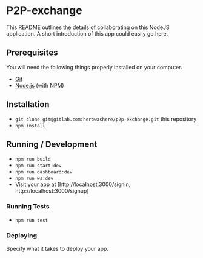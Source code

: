 # P2P-exchange

This README outlines the details of collaborating on this NodeJS application.
A short introduction of this app could easily go here.

## Prerequisites

You will need the following things properly installed on your computer.
* [Git](http://git-scm.com/)
* [Node.js](http://nodejs.org/) (with NPM)

## Installation

* `git clone git@gitlab.com:herowashere/p2p-exchange.git` this repository
* `npm install`

## Running / Development

* `npm run build`
* `npm run start:dev`
* `npm run dashboard:dev`
* `npm run ws:dev`
* Visit your app at [http://localhost:3000/signin, http://localhost:3000/signup]

### Running Tests

* `npm run test`

### Deploying

Specify what it takes to deploy your app.